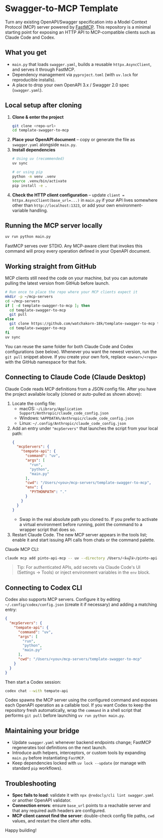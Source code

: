 # Swagger-to-MCP Template

Turn any existing OpenAPI/Swagger specification into a Model Context Protocol (MCP) server powered by [FastMCP](https://github.com/modelcontextprotocol/fastmcp). This repository is a minimal starting point for exposing an HTTP API to MCP-compatible clients such as Claude Code and Codex.

## What you get
- `main.py` that loads `swagger.yaml`, builds a reusable `httpx.AsyncClient`, and serves it through FastMCP.
- Dependency management via `pyproject.toml` (with `uv.lock` for reproducible installs).
- A place to drop your own OpenAPI 3.x / Swagger 2.0 spec (`swagger.yaml`).

## Local setup after cloning
1. **Clone & enter the project**
   ```bash
   git clone <repo-url>
   cd template-swagger-to-mcp
   ```
2. **Place your OpenAPI document** – copy or generate the file as `swagger.yaml` alongside `main.py`.
3. **Install dependencies**
   ```bash
   # Using uv (recommended)
   uv sync

   # or using pip
   python -m venv .venv
   source .venv/bin/activate
   pip install -e .
   ```
4. **Check the HTTP client configuration** – update `client = httpx.AsyncClient(base_url=...)` in `main.py` if your API lives somewhere other than `http://localhost:1323`, or add your own environment-variable handling.

## Running the MCP server locally
```bash
uv run python main.py
```
FastMCP serves over STDIO. Any MCP-aware client that invokes this command will proxy every operation defined in your OpenAPI document.

## Working straight from GitHub
MCP clients still need the code on your machine, but you can automate pulling the latest version from GitHub before launch.

```bash
# Run once to place the repo where your MCP clients expect it
mkdir -p ~/mcp-servers
cd ~/mcp-servers
if [ -d template-swagger-to-mcp ]; then
  cd template-swagger-to-mcp
  git pull
else
  git clone https://github.com/watchakorn-18k/template-swagger-to-mcp template-swagger-to-mcp
  cd template-swagger-to-mcp
fi
uv sync
```

You can reuse the same folder for both Claude Code and Codex configurations (see below). Whenever you want the newest version, run the `git pull` snippet above. If you create your own fork, replace `<owner>/<repo>` with the GitHub namespace for that fork.

## Connecting to Claude Code (Claude Desktop)
Claude Code reads MCP definitions from a JSON config file. After you have the project available locally (cloned or auto-pulled as shown above):

1. Locate the config file:
   - macOS: `~/Library/Application Support/Anthropic/claude_code_config.json`
   - Windows: `%APPDATA%/Anthropic/claude_code_config.json`
   - Linux: `~/.config/Anthropic/claude_code_config.json`
2. Add an entry under `"mcpServers"` that launches the script from your local path:
   ```json
   {
     "mcpServers": {
       "tempate-api": {
         "command": "uv",
         "args": [
           "run",
           "python",
           "main.py"
         ],
         "cwd": "/Users/<you>/mcp-servers/template-swagger-to-mcp",
         "env": {
           "PYTHONPATH": "."
         }
       }
     }
   }
   ```
   - Swap in the real absolute path you cloned to. If you prefer to activate a virtual environment before running, point the command to a wrapper script that does so.
3. Restart Claude Code. The new MCP server appears in the tools list; enable it and start issuing API calls from chats or the command palette.
  
Claude MCP CLI:
```bash
claude mcp add pinto-api-mcp -- uv --directory /Users/<ชื่อผู้ใช้>/pinto-api-mcp run main.py
```

> Tip: For authenticated APIs, add secrets via Claude Code's UI (Settings → Tools) or inject environment variables in the `env` block.

## Connecting to Codex CLI
Codex also supports MCP servers. Configure it by editing `~/.config/codex/config.json` (create it if necessary) and adding a matching entry:

```json
{
  "mcpServers": {
    "tempate-api": {
      "command": "uv",
      "args": [
        "run",
        "python",
        "main.py"
      ],
      "cwd": "/Users/<you>/mcp-servers/template-swagger-to-mcp"
    }
  }
}
```

Then start a Codex session:
```bash
codex chat --with tempate-api
```
Codex spawns the MCP server using the configured command and exposes each OpenAPI operation as a callable tool. If you want Codex to keep the repository fresh automatically, wrap the `command` in a shell script that performs `git pull` before launching `uv run python main.py`.

## Maintaining your bridge
- Update `swagger.yaml` whenever backend endpoints change; FastMCP regenerates tool definitions on the next launch.
- Introduce auth helpers, interceptors, or custom tools by expanding `main.py` before instantiating `FastMCP`.
- Keep dependencies locked with `uv lock --update` (or manage with standard `pip` workflows).

## Troubleshooting
- **Spec fails to load**: validate it with `npx @redocly/cli lint swagger.yaml` or another OpenAPI validator.
- **Connection errors**: ensure `base_url` points to a reachable server and that any required auth headers are configured.
- **MCP client cannot find the server**: double-check config file paths, `cwd` values, and restart the client after edits.

Happy building!
